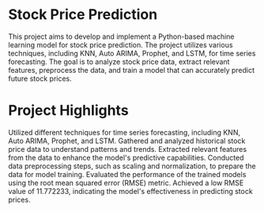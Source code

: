 # Stock Price Prediction
This project aims to develop and implement a Python-based machine learning model for stock price prediction. The project utilizes various techniques, including KNN, Auto ARIMA, Prophet, and LSTM, for time series forecasting. The goal is to analyze stock price data, extract relevant features, preprocess the data, and train a model that can accurately predict future stock prices.

# Project Highlights
Utilized different techniques for time series forecasting, including KNN, Auto ARIMA, Prophet, and LSTM.
Gathered and analyzed historical stock price data to understand patterns and trends.
Extracted relevant features from the data to enhance the model's predictive capabilities.
Conducted data preprocessing steps, such as scaling and normalization, to prepare the data for model training.
Evaluated the performance of the trained models using the root mean squared error (RMSE) metric.
Achieved a low RMSE value of 11.772233, indicating the model's effectiveness in predicting stock prices.